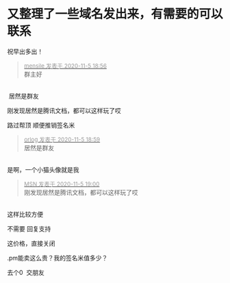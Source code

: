 # 又整理了一些域名发出来，有需要的可以联系


祝早出多出！<img id="aimg_x6s4s" onclick="zoom(this, this.src, 0, 0, 0)" class="zoom" src="https://cdn.jsdelivr.net/gh/hishis/forum-master/public/images/patch.gif" onmouseover="img_onmouseoverfunc(this)" onload="thumbImg(this)" border="0" alt="" />

<div class="quote"><blockquote><font size="2"><a href="https://www.hostloc.com/forum.php?mod=redirect&amp;goto=findpost&amp;pid=9408043&amp;ptid=762871" target="_blank"><font color="#999999">mensile 发表于 2020-11-5 18:56</font></a></font><br />
群主好</blockquote></div><br />
<img id="aimg_w9Ah5" onclick="zoom(this, this.src, 0, 0, 0)" class="zoom" src="https://p.pstatp.com/origin/ffc400025f83b5172dac" onmouseover="img_onmouseoverfunc(this)" onload="thumbImg(this)" border="0" alt="" /> 居然是群友

刚发现居然是腾讯文档，都可以这样玩了哎

路过帮顶 顺便推销签名米

<div class="quote"><blockquote><font size="2"><a href="https://www.hostloc.com/forum.php?mod=redirect&amp;goto=findpost&amp;pid=9408056&amp;ptid=762871" target="_blank"><font color="#999999">orlog 发表于 2020-11-5 18:59</font></a></font><br />
居然是群友</blockquote></div><br />
是啊，一个小猫头像就是我

<div class="quote"><blockquote><font size="2"><a href="https://www.hostloc.com/forum.php?mod=redirect&amp;goto=findpost&amp;pid=9408066&amp;ptid=762871" target="_blank"><font color="#999999">MSN 发表于 2020-11-5 19:00</font></a></font><br />
刚发现居然是腾讯文档，都可以这样玩了哎</blockquote></div><br />
这样比较方便

不需要 回复支持

这价格，直接关闭

.pm能卖这么贵？我的签名米值多少？

去个0&nbsp;&nbsp;交朋友
